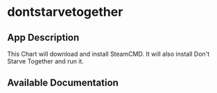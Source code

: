 # dontstarvetogether

## App Description

This Chart will download and install SteamCMD. It will also install Don't Starve Together and run it.

## Available Documentation

